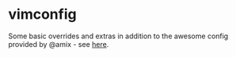# vimconfig

Some basic overrides and extras in addition to the awesome config provided by @amix - see [here](https://github.com/amix/vimrc).

